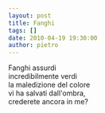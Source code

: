 ```yaml
---
layout: post
title: Fanghi
tags: []
date: 2010-04-19 19:30:00
author: pietro
---
```

Fanghi assurdi<br/>incredibilmente verdi<br/>la maledizione del colore<br/>vi ha salvati dall'ombra,<br/>crederete ancora in me?
